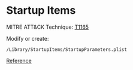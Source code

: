 # Startup Items

MITRE ATT&CK Technique: [T1165](https://attack.mitre.org/wiki/Technique/T1165)

Modify or create:

    /Library/StartupItems/StartupParameters.plist


[Reference](https://www.alienvault.com/blogs/labs-research/diversity-in-recent-mac-malware)
